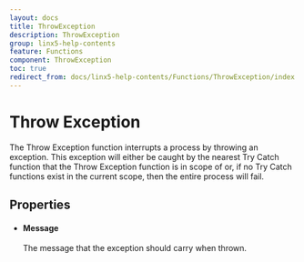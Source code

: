 ```yaml
---
layout: docs
title: ThrowException
description: ThrowException
group: linx5-help-contents
feature: Functions
component: ThrowException
toc: true
redirect_from: docs/linx5-help-contents/Functions/ThrowException/index
---
```

Throw Exception
===============

The Throw Exception function interrupts a process by throwing an exception. This exception will either be caught by the nearest Try Catch function that the Throw Exception function is in scope of or, if no Try Catch functions exist in the current scope, then the entire process will fail.

Properties
----------

-  #### Message

    The message that the exception should carry when thrown.
